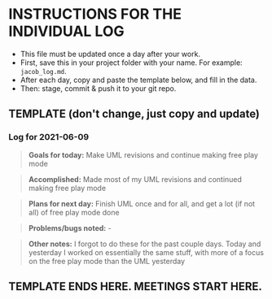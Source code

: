 # INSTRUCTIONS FOR THE INDIVIDUAL LOG
* This file must be updated once a day after your work.
* First, save this in your project folder with your name. For example: `jacob_log.md`.
* After each day, copy and paste the template below, and fill in the data.
* Then: stage, commit & push it to your git repo.

## TEMPLATE (don't change, just copy and update)

### Log for 2021-06-09

> **Goals for today:** Make UML revisions and continue making free play mode

> **Accomplished:** Made most of my UML revisions and continued making free play mode

> **Plans for next day:** Finish UML once and for all, and get a lot (if not all) of free play mode done

> **Problems/bugs noted:** -

> **Other notes:** I forgot to do these for the past couple days. Today and yesterday I worked on essentially the same stuff, with more of a focus on the free play mode than the UML yesterday

## TEMPLATE ENDS HERE. MEETINGS START HERE.
